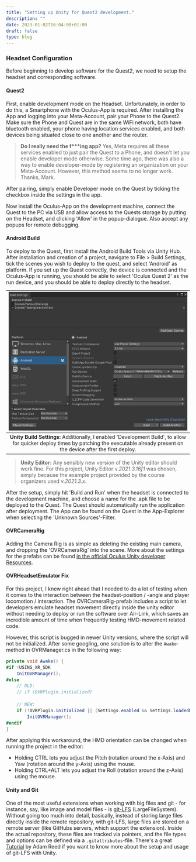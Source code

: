 ```yaml
---
title: "Setting up Unity for Quest2 development."
description: ""
date: 2023-01-02T16:04:00+01:00
draft: false
type: blog
---
```


### Headset Configuration
Before beginning to develop software for the Quest2, we need to setup the headset and corresponding software.


#### Quest2
First, enable development mode on the Headset. Unfortunately, in order to do this, a Smartphone with the Oculus-App is required. After installing the App and logging into your Meta-Account, pair your Phone to the Quest2. Make sure the Phone and Quest are in the same WiFi network, both have bluetooth enabled, your phone having location services enabled, and both devices being situated close to one another and the router. 
>**Do I really need the f\*\*\*ing app?** Yes, Meta requires all these services enabled to just pair the Quest to a Phone, and doesn't let you enable developer mode otherwise. Some time ago, there was also a way to enable developer-mode by registering an organization on your Meta-Account. However, this method seems to no longer work. Thanks, Mark.

After pairing, simply enable Developer mode on the Quest by ticking the checkbox inside the settings in the app.

Now install the Oculus-App on the development machine, connect the Quest to the PC via USB and allow access to the Quests storage by putting on the Headset, and clicking 'Allow' in the popup-dialogue. Also accept any popups for remote debugging.

#### Android Build
To deploy to the Quest, first install the Android Build Tools via Unity Hub. After installation and creation of a project, navigate to File > Build Settings, tick the scenes you wish to deploy to the quest, and select 'Android' as platform. If you set up the Quest correctly, the device is connected and the Oculus-App is running, you should be able to select 'Oculus Quest 2' as the run device, and you should be able to deploy directly to the headset.

| ![](unity-build-settings.png) |
|:--:|
| **Unity Build Settings:** Additionally, I enabled 'Development Build', to allow for quicker deploy times by patching the executable already present on the device after the first deploy. |

>**Unity Editor:** Any sensibly new version of the Unity editor should work fine. For this project, Unity Editor v.*2021.3.16f1* was chosen, simply because the example project provided by the course organizers used v.*2021.3.x*.

After the setup, simply hit 'Build and Run' when the headset is connected to the development machine, and choose a name for the .apk file to be deployed to the Quest. The Quest should automatically run the application after deployment. The App can be found on the Quest in the App-Explorer when selecting the 'Unknown Sources'-Filter.

#### OVRCameraRig
Adding the Camera Rig is as simple as deleting the existing main camera, and dropping the 'OVRCameraRig' into the scene. More about the settings for the prefabs can be found [in the official Oculus Unity developer Resources](https://developer.oculus.com/documentation/unity/unity-add-camera-rig).

#### OVRHeadsetEmulator Fix
For this project, I knew right ahead that I needed to do a lot of testing when it comes to the interaction between the headset-position / -angle and player locomotion / interaction. The OVRCameraRig-prefab includes a script to let developers emulate headset movement directly inside the unity editor without needing to deploy or run the software over Air-Link, which saves an incredible amount of time when frequently testing HMD-movement related code.

However, this script is bugged in newer Unity versions, where the script will not be initialized. After some googling, one solution is to alter the ```Awake```-method in OVRManager.cs in the following way:
```cs
private void Awake() {
#if !USING_XR_SDK
	InitOVRManager();
#else
    // OLD:
    // if (OVRPlugin.initialized)
    
    // NEW:
    if (!OVRPlugin.initialized || (Settings.enabled && Settings.loadedDeviceName == OPENVR_UNITY_NAME_STR))
        InitOVRManager();
#endif
}
```

After applying this workaround, the HMD orientation can be changed when running the project in the editor:
* Holding CTRL lets you adjust the Pitch (rotation around the x-Axis) and Yaw (rotation around the y-Axis) using the mouse.
* Holding CTRL+ALT lets you adjust the Roll (rotation around the z-Axis) using the mouse.

#### Unity and Git
One of the most useful extensions when working with big files and git - for instance, say, like image and model files - is [git-LFS](https://git-lfs.com/) (LargeFileSystem). Without going too much into detail, basically, instead of storing large files directly inside the remote repository, with git-LFS, large files are stored on a remote server (like GitHubs servers, which support the extension). Inside the actual repository, these files are tracked via pointers, and the file types and options can be defined via a ```.gitattributes```-file. There's a great [Tutorial](https://adamwreed93.medium.com/how-to-set-up-git-lfs-into-your-unity-project-9fd276305fe7) by Adam Reed if you want to know more about the setup and usage of git-LFS with Unity.

